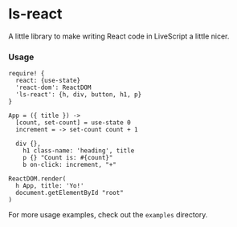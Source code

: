 # ls-react

A little library to make writing React code in LiveScript a little nicer.

### Usage

```ls
require! {
  react: {use-state}
  'react-dom': ReactDOM
  'ls-react': {h, div, button, h1, p}
}

App = ({ title }) ->
  [count, set-count] = use-state 0
  increment = -> set-count count + 1

  div {},
    h1 class-name: 'heading', title
    p {} "Count is: #{count}"
    b on-click: increment, "+"

ReactDOM.render(
  h App, title: 'Yo!'
  document.getElementById "root"
)
```

For more usage examples, check out the `examples` directory.
